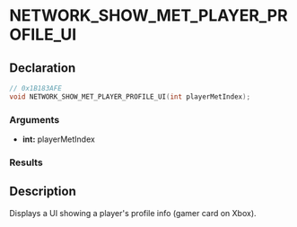 # NETWORK_SHOW_MET_PLAYER_PROFILE_UI

## Declaration
```cpp
// 0x1B183AFE
void NETWORK_SHOW_MET_PLAYER_PROFILE_UI(int playerMetIndex);
```

### Arguments
- **int:** playerMetIndex

### Results

## Description
Displays a UI showing a player's profile info (gamer card on Xbox).
